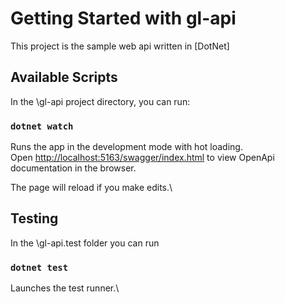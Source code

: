 # Getting Started with gl-api

This project is the sample web api written in [DotNet]

## Available Scripts

In the \gl-api project directory, you can run:

### `dotnet watch`

Runs the app in the development mode with hot loading.\
Open [http://localhost:5163/swagger/index.html](http://localhost:5163/swagger/index.html) to view OpenApi documentation in the browser.

The page will reload if you make edits.\

## Testing

In the \gl-api.test folder you can run

### `dotnet test`

Launches the test runner.\

